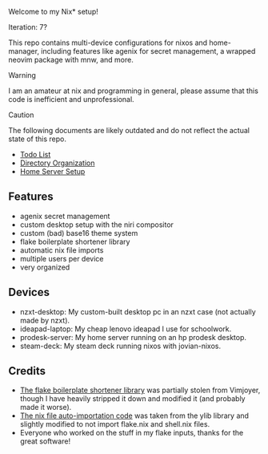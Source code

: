 Welcome to my Nix* setup!

Iteration: 7?

This repo contains multi-device configurations for nixos and home-manager, including features like agenix for secret management, a wrapped neovim package with mnw, and more.

> [!WARNING]
> I am an amateur at nix and programming in general, please assume that this code is inefficient and unprofessional.

> [!CAUTION]
> The following documents are likely outdated and do not reflect the actual state of this repo.

- [Todo List](./docs/todo.md)
- [Directory Organization](./docs/layout.md)
- [Home Server Setup](./docs/home-server.md)

## Features

- agenix secret management
- custom desktop setup with the niri compositor
- custom (bad) base16 theme system
- flake boilerplate shortener library
- automatic nix file imports
- multiple users per device
- very organized

## Devices

- nzxt-desktop: My custom-built desktop pc in an nzxt case (not actually made by nzxt).
- ideapad-laptop: My cheap lenovo ideapad I use for schoolwork.
- prodesk-server: My home server running on an hp prodesk desktop.
- steam-deck: My steam deck running nixos with jovian-nixos.

## Credits

- [The flake boilerplate shortener library](lib/helper.nix) was partially stolen from Vimjoyer, though I have heavily stripped it down and modified it (and probably made it worse).
- [The nix file auto-importation code](lib/umport.nix) was taken from the ylib library and slightly modified to not import flake.nix and shell.nix files.
- Everyone who worked on the stuff in my flake inputs, thanks for the great software!
